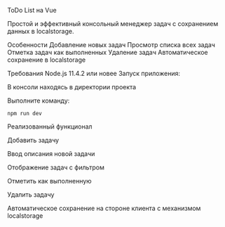 ToDo List на Vue

Простой и эффективный консольный менеджер задач с сохранением данных в localstorage.

Особенности
Добавление новых задач
Просмотр списка всех задач
Отметка задач как выполненных
Удаление задач
Автоматическое сохранение в localstorage

Требования
Node.js 11.4.2 или новее
Запуск приложения: 

В консоли находясь в директории проекта

Выполните команду:
```
npm run dev
```

Реализованный функционал

Добавить задачу

Ввод описания новой задачи

Отображение задач с фильтром

Отметить как выполненную

Удалить задачу

Автоматическое сохранение на стороне клиента с механизмом localstorage